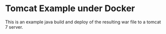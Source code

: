 # Tomcat Example under Docker

This is an example java build and deploy of the resulting
war file to a tomcat 7 server.

